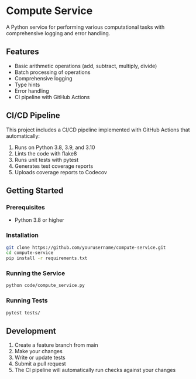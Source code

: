 # Compute Service

A Python service for performing various computational tasks with comprehensive logging and error handling.

## Features

- Basic arithmetic operations (add, subtract, multiply, divide)
- Batch processing of operations
- Comprehensive logging
- Type hints
- Error handling
- CI pipeline with GitHub Actions

## CI/CD Pipeline

This project includes a CI/CD pipeline implemented with GitHub Actions that automatically:

1. Runs on Python 3.8, 3.9, and 3.10
2. Lints the code with flake8
3. Runs unit tests with pytest
4. Generates test coverage reports
5. Uploads coverage reports to Codecov

## Getting Started

### Prerequisites

- Python 3.8 or higher

### Installation

```bash
git clone https://github.com/yourusername/compute-service.git
cd compute-service
pip install -r requirements.txt
```

### Running the Service

```bash
python code/compute_service.py
```

### Running Tests

```bash
pytest tests/
```

## Development

1. Create a feature branch from main
2. Make your changes
3. Write or update tests
4. Submit a pull request
5. The CI pipeline will automatically run checks against your changes
